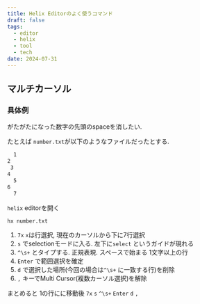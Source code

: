 ```yaml
---
title: Helix Editorのよく使うコマンド
draft: false
tags:
  - editor
  - helix
  - tool
  - tech
date: 2024-07-31
---
```


## マルチカーソル


### 具体例

がたがたになった数字の先頭のspaceを消したい.

たとえば `number.txt`が以下のようなファイルだったとする.

```number.txt
  1
2
 3
4
  5
6
  7
```

`helix` editorを開く
```shell
hx number.txt
```


1. `7x` `x`は行選択, 現在のカーソルから下に7行選択
2. `s` でselectionモードに入る. 左下に`select` というガイドが現れる
3. `^\s+`  とタイプする. 正規表現. スペースで始まる 1文字以上の行
4. `Enter` で範囲選択を確定
5. `d` で選択した場所(今回の場合は`^\s+` に一致する行)を削除
6. `,` キーでMulti Cursor(複数カーソル選択)を解除

まとめると
1の行にに移動後
`7x` `s` `^\s+` `Enter` `d` `,`

